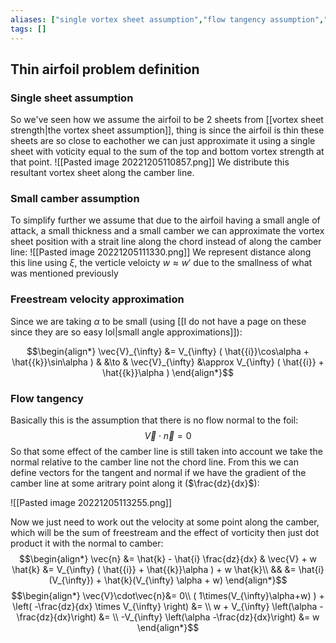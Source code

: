 ```yaml
---
aliases: ["single vortex sheet assumption","flow tangency assumption","small camber assumption"]
tags: []
---
```


## Thin airfoil problem definition

### Single sheet assumption
So we've seen how we assume the airfoil to be 2 sheets from [[vortex sheet strength|the vortex sheet assumption]], thing is since the airfoil is thin these sheets are so close to eachother we can just approximate it using a single sheet with voticity equal to the sum of the top and bottom vortex strength at that point.
![[Pasted image 20221205110857.png]]
We distribute this resultant vortex sheet along the camber line.

### Small camber assumption
To simplify further we assume that due to the airfoil having a small angle of attack, a small thickness and a small camber we can approximate the vortex sheet position with a strait line along the chord instead of along the camber line:
![[Pasted image 20221205111330.png]]
We represent distance along this line using $\xi$, the verticle veloicty $w\approx w'$  due to the smallness of what was mentioned previously

### Freestream velocity approximation
Since we are taking $\alpha$ to be small (using [[I do not have a page on these since they are so easy lol|small angle approximations]]):

$$\begin{align*}
\vec{V}_{\infty} &= V_{\infty} ( \hat{{i}}\cos\alpha + \hat{{k}}\sin\alpha ) & &\to & \vec{V}_{\infty} &\approx V_{\infty} ( \hat{{i}} + \hat{{k}}\alpha ) 
\end{align*}$$


### Flow tangency
Basically this is the assumption that there is no flow normal to the foil:
$$ \vec{V}\cdot\vec{n}=0 $$
So that some effect of the camber line is still taken into account we take the normal relative to the camber line not the chord line. From this we can define vectors for the tangent and normal if we have the gradient of the camber line at some aritrary point along it ($\frac{dz}{dx}$):

![[Pasted image 20221205113255.png]]

Now we just need to work out the velocity at some point along the camber, which will be the sum of freestream and the effect of vorticity then just dot product it with the normal to camber:
$$\begin{align*}
\vec{n} &= \hat{k} - \hat{i} \frac{dz}{dx} & \vec{V} + w \hat{k} &= V_{\infty} ( \hat{{i}} + \hat{{k}}\alpha ) + w \hat{k}\\
&& &= \hat{i}(V_{\infty}) + \hat{k}(V_{\infty} \alpha + w)
\end{align*}$$
$$\begin{align*}
\vec{V}\cdot\vec{n}&= 0\\
( 1\times(V_{\infty}\alpha+w) ) + \left( -\frac{dz}{dx} \times V_{\infty} \right) &= \\
w + V_{\infty} \left(\alpha -\frac{dz}{dx}\right)   &= \\
-V_{\infty} \left(\alpha -\frac{dz}{dx}\right)   &= w
\end{align*}$$
